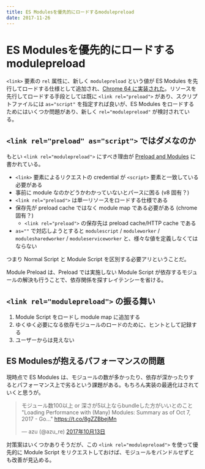 ```yaml
---
title: ES Modulesを優先的にロードするmodulepreload
date: 2017-11-26
---
```


# ES Modulesを優先的にロードするmodulepreload

`<link>` 要素の `rel` 属性に、新しく `modulepreload` という値が ES Modules を先行してロードする仕様として追加され、[Chrome 64 に実装された](https://www.chromestatus.com/feature/5762805915451392)。リソースを先行してロードする手段としては既に `<link rel="preload">` があり、スクリプトファイルには `as="script"` を指定すれば良いが、ES Modules をロードするためにはいくつか問題があり、新しく `rel="modulepreload"` が検討されている。

## `<link rel="preload" as="script">` ではダメなのか

もとい `<link rel="modulepreload">` にすべき理由が [Preload and Modules](https://docs.google.com/document/d/1WebH4IOCswACUbaczx5cGQPVl5mnqcieOd4MRJM2syk/edit) に書かれている。

- `<link>` 要素によるリクエストの credential が `<script>` 要素と一致している必要がある
- 事前に module なのかどうかわかっていないとパースに困る (v8 固有？)
- `<link rel="preload">` は単一リソースをロードする仕様である
- 保存先が preload cache ではなく module map である必要がある (chrome 固有？)
    - `<link rel="preload">` の保存先は preload cache/HTTP cache である
- `as=""` で対応しようとすると `modulescript` / `moduleworker` / `modulesharedworker` / `moduleserviceworker` と、様々な値を定義しなくてはならない

つまり Normal Script と Module Script を区別する必要アリということだ。

Module Preload は、Preload では実施しない Module Script が依存するモジュールの解決も行うことで、依存関係を探すレイテンシーを省ける。

## `<link rel="modulepreload">` の振る舞い

1. Module Script をロードし module map に追加する
2. ゆくゆく必要になる依存モジュールのロードのために、ヒントとして記録する
3. ユーザーからは見えない

## ES Modulesが抱えるパフォーマンスの問題

現時点で ES Modules は、モジュールの数が多かったり、依存が深かったりするとパフォーマンス上で劣るという課題がある。もちろん実装の最適化はされていくと思うが。

<blockquote class="twitter-tweet" data-lang="ja"><p lang="ja" dir="ltr">モジュール数100以上 or 深さが5以上ならbundleした方がいいとのこと  &quot;Loading Performance with (Many) Modules: Summary as of Oct 7, 2017 - Go…&quot; <a href="https://t.co/8gZZBbejMn">https://t.co/8gZZBbejMn</a></p>&mdash; azu (@azu_re) <a href="https://twitter.com/azu_re/status/918675534632042496?ref_src=twsrc%5Etfw">2017年10月13日</a></blockquote>

対策案はいくつかありそうだが、この `<link rel="modulepreload">` を使って優先的に Module Script をリクエストしておけば、モジュールをバンドルせずとも改善が見込める。
